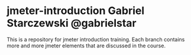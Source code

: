 # jmeter-introduction Gabriel Starczewski @gabrielstar
This is a repository for jmeter introduction training. Each branch contains more and more jmeter elements that are discussed in the course.
